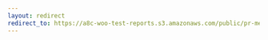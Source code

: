 ```yaml
---
layout: redirect
redirect_to: https://a8c-woo-test-reports.s3.amazonaws.com/public/pr-merge/40633/api/index.html
---
```

